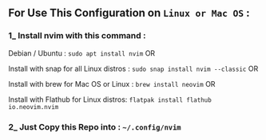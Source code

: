 ## For Use This Configuration on `Linux or Mac OS` :
  
### 1_ Install nvim with this command :
Debian / Ubuntu : 
    `sudo apt install nvim`
                        OR 
                        
Install with snap for all Linux distros : `sudo snap install nvim --classic`
                        OR
                        
Install with brew for Mac OS or Linux : `brew install neovim`
                        OR
                        
Install with Flathub for Linux distros: `flatpak install flathub io.neovim.nvim`


### 2_ Just Copy this Repo into : `~/.config/nvim`
